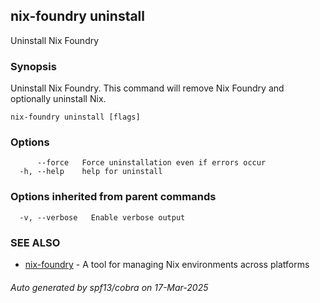 ## nix-foundry uninstall

Uninstall Nix Foundry

### Synopsis

Uninstall Nix Foundry.
This command will remove Nix Foundry and optionally uninstall Nix.

```
nix-foundry uninstall [flags]
```

### Options

```
      --force   Force uninstallation even if errors occur
  -h, --help    help for uninstall
```

### Options inherited from parent commands

```
  -v, --verbose   Enable verbose output
```

### SEE ALSO

* [nix-foundry](nix-foundry.md)	 - A tool for managing Nix environments across platforms

###### Auto generated by spf13/cobra on 17-Mar-2025
